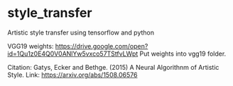 # style_transfer
Artistic style transfer using tensorflow and python


VGG19 weights: https://drive.google.com/open?id=1Qu1z0E4Q0V0ANlYw5vxco57TStfvLWpt
Put weights into vgg19 folder.


Citation: 
Gatys, Ecker and Bethge. (2015) A Neural Algorithnm of Artistic Style.
Link: https://arxiv.org/abs/1508.06576


